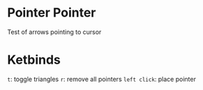 # Pointer Pointer
Test of arrows pointing to cursor

# Ketbinds
``t``: toggle triangles
``r``: remove all pointers
``left click``: place pointer